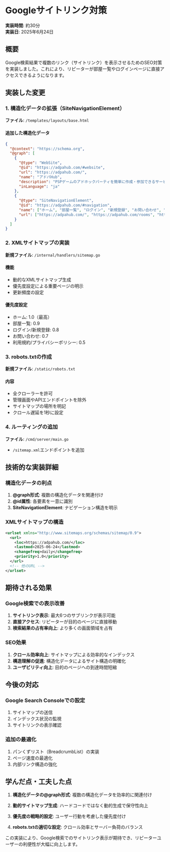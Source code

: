 # Googleサイトリンク対策

**実装時間**: 約30分  
**実装日**: 2025年6月24日

## 概要

Google検索結果で複数のリンク（サイトリンク）を表示させるためのSEO対策を実装しました。これにより、リピーターが部屋一覧やログインページに直接アクセスできるようになります。

## 実装した変更

### 1. 構造化データの拡張（SiteNavigationElement）

**ファイル**: `/templates/layouts/base.html`

#### 追加した構造化データ
```json
{
  "@context": "https://schema.org",
  "@graph": [
    {
      "@type": "WebSite",
      "@id": "https://adpahub.com/#website",
      "url": "https://adpahub.com/",
      "name": "アドパHub",
      "description": "PSPゲームのアドホックパーティを簡単に作成・参加できるサービス",
      "inLanguage": "ja"
    },
    {
      "@type": "SiteNavigationElement",
      "@id": "https://adpahub.com/#navigation",
      "name": ["ホーム", "部屋一覧", "ログイン", "新規登録", "お問い合わせ", "利用規約", "プライバシーポリシー"],
      "url": ["https://adpahub.com/", "https://adpahub.com/rooms", "https://adpahub.com/auth/login", "https://adpahub.com/auth/register", "https://adpahub.com/contact", "https://adpahub.com/terms", "https://adpahub.com/privacy"]
    }
  ]
}
```

### 2. XMLサイトマップの実装

**新規ファイル**: `/internal/handlers/sitemap.go`

#### 機能
- 動的なXMLサイトマップ生成
- 優先度設定による重要ページの明示
- 更新頻度の設定

#### 優先度設定
- ホーム: 1.0（最高）
- 部屋一覧: 0.9
- ログイン/新規登録: 0.8
- お問い合わせ: 0.7
- 利用規約/プライバシーポリシー: 0.5

### 3. robots.txtの作成

**新規ファイル**: `/static/robots.txt`

#### 内容
- 全クローラーを許可
- 管理画面やAPIエンドポイントを除外
- サイトマップの場所を明記
- クロール遅延を1秒に設定

### 4. ルーティングの追加

**ファイル**: `/cmd/server/main.go`
- `/sitemap.xml`エンドポイントを追加

## 技術的な実装詳細

### 構造化データの利点
1. **@graph形式**: 複数の構造化データを関連付け
2. **@id属性**: 各要素を一意に識別
3. **SiteNavigationElement**: ナビゲーション構造を明示

### XMLサイトマップの構造
```xml
<urlset xmlns="http://www.sitemaps.org/schemas/sitemap/0.9">
  <url>
    <loc>https://adpahub.com/</loc>
    <lastmod>2025-06-24</lastmod>
    <changefreq>daily</changefreq>
    <priority>1.0</priority>
  </url>
  <!-- 他のURL -->
</urlset>
```

## 期待される効果

### Google検索での表示改善
1. **サイトリンク表示**: 最大6つのサブリンクが表示可能
2. **直接アクセス**: リピーターが目的のページに直接移動
3. **検索結果の占有率向上**: より多くの画面領域を占有

### SEO効果
1. **クロール効率向上**: サイトマップによる効率的なインデックス
2. **構造理解の促進**: 構造化データによるサイト構造の明確化
3. **ユーザビリティ向上**: 目的のページへの到達時間短縮

## 今後の対応

### Google Search Consoleでの設定
1. サイトマップの送信
2. インデックス状況の監視
3. サイトリンクの表示確認

### 追加の最適化
1. パンくずリスト（BreadcrumbList）の実装
2. ページ速度の最適化
3. 内部リンク構造の強化

## 学んだ点・工夫した点

1. **構造化データの@graph形式**: 複数の構造化データを効率的に関連付け

2. **動的サイトマップ生成**: ハードコードではなく動的生成で保守性向上

3. **優先度の戦略的設定**: ユーザー行動を考慮した優先度付け

4. **robots.txtの適切な設定**: クロール効率とサーバー負荷のバランス

この実装により、Google検索でのサイトリンク表示が期待でき、リピーターユーザーの利便性が大幅に向上します。